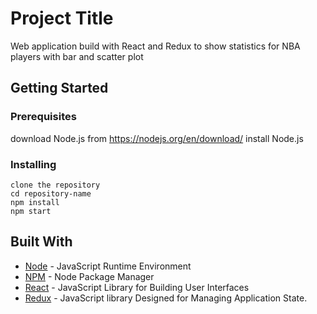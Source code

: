 # Project Title

Web application build with React and Redux to show statistics for NBA players with bar and scatter plot

## Getting Started

### Prerequisites

download Node.js from https://nodejs.org/en/download/
install Node.js

### Installing

```
clone the repository
cd repository-name
npm install
npm start
```

## Built With

* [Node](https://nodejs.org/en/) - JavaScript Runtime Environment
* [NPM](https://www.npmjs.com/) - Node Package Manager
* [React](https://reactjs.org/) - JavaScript Library for Building User Interfaces
* [Redux](https://redux.js.org/) - JavaScript library Designed for Managing Application State.


